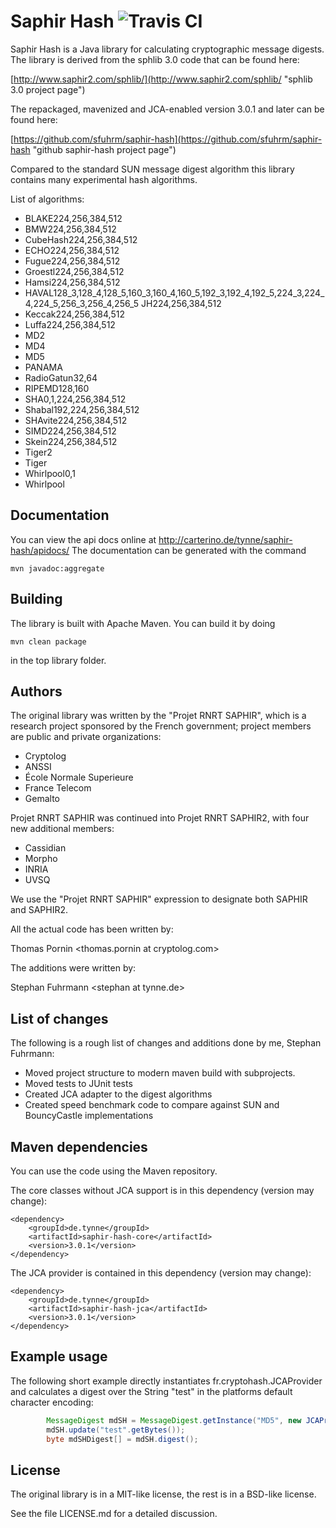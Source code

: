 # Saphir Hash ![Travis CI](https://travis-ci.org/sfuhrm/saphir-hash.svg?branch=master)

Saphir Hash is a Java library for calculating cryptographic message digests.
The library is derived from the sphlib 3.0 code that can be found here:

[http://www.saphir2.com/sphlib/](http://www.saphir2.com/sphlib/ "sphlib 3.0 project page")

The repackaged, mavenized and JCA-enabled version 3.0.1 and later can be found here:

[https://github.com/sfuhrm/saphir-hash](https://github.com/sfuhrm/saphir-hash "github saphir-hash project page")

Compared to the standard SUN message digest algorithm this library
contains many experimental hash algorithms.

List of algorithms:

* BLAKE224,256,384,512
* BMW224,256,384,512
* CubeHash224,256,384,512
* ECHO224,256,384,512
* Fugue224,256,384,512
* Groestl224,256,384,512
* Hamsi224,256,384,512
* HAVAL128_3,128_4,128_5,160_3,160_4,160_5,192_3,192_4,192_5,224_3,224_4,224_5,256_3,256_4,256_5
JH224,256,384,512
* Keccak224,256,384,512
* Luffa224,256,384,512
* MD2
* MD4
* MD5
* PANAMA
* RadioGatun32,64
* RIPEMD128,160
* SHA0,1,224,256,384,512
* Shabal192,224,256,384,512
* SHAvite224,256,384,512
* SIMD224,256,384,512
* Skein224,256,384,512
* Tiger2
* Tiger
* Whirlpool0,1
* Whirlpool

## Documentation

You can view the api docs online at http://carterino.de/tynne/saphir-hash/apidocs/
The documentation can be generated with the command

	mvn javadoc:aggregate

## Building

The library is built with Apache Maven. You can build it by
doing

	mvn clean package
	
in the top library folder.


## Authors

The original library was written by the "Projet RNRT SAPHIR", 
which is a research project sponsored by the French government; 
project members are public and private organizations:

* Cryptolog
* ANSSI
* École Normale Superieure
* France Telecom
* Gemalto

Projet RNRT SAPHIR was continued into Projet RNRT SAPHIR2, with four new additional members:

* Cassidian
* Morpho
* INRIA
* UVSQ

We use the "Projet RNRT SAPHIR" expression to designate both SAPHIR and SAPHIR2.

All the actual code has been written by:

   Thomas Pornin &lt;thomas.pornin at cryptolog.com&gt;
   
The additions were written by:

   Stephan Fuhrmann &lt;stephan at tynne.de&gt;

## List of changes

The following is a rough list of changes and additions done by me,
Stephan Fuhrmann:

* Moved project structure to modern maven build with subprojects.
* Moved tests to JUnit tests
* Created JCA adapter to the digest algorithms
* Created speed benchmark code to compare against SUN and BouncyCastle implementations

## Maven dependencies

You can use the code using the Maven repository.

The core classes without JCA support is in this dependency (version may change):

```
<dependency>
	<groupId>de.tynne</groupId>
	<artifactId>saphir-hash-core</artifactId>
	<version>3.0.1</version>
</dependency>
```

The JCA provider is contained in this dependency (version may change):

```
<dependency>
	<groupId>de.tynne</groupId>
	<artifactId>saphir-hash-jca</artifactId>
	<version>3.0.1</version>
</dependency>
```

## Example usage

The following short example directly instantiates
fr.cryptohash.JCAProvider and calculates a digest over
the String "test" in the platforms default character encoding:

```java
        MessageDigest mdSH = MessageDigest.getInstance("MD5", new JCAProvider());
        mdSH.update("test".getBytes());
        byte mdSHDigest[] = mdSH.digest();
```


## License

The original library is in a MIT-like license, the rest is in a BSD-like license.

See the file LICENSE.md for a detailed discussion.
